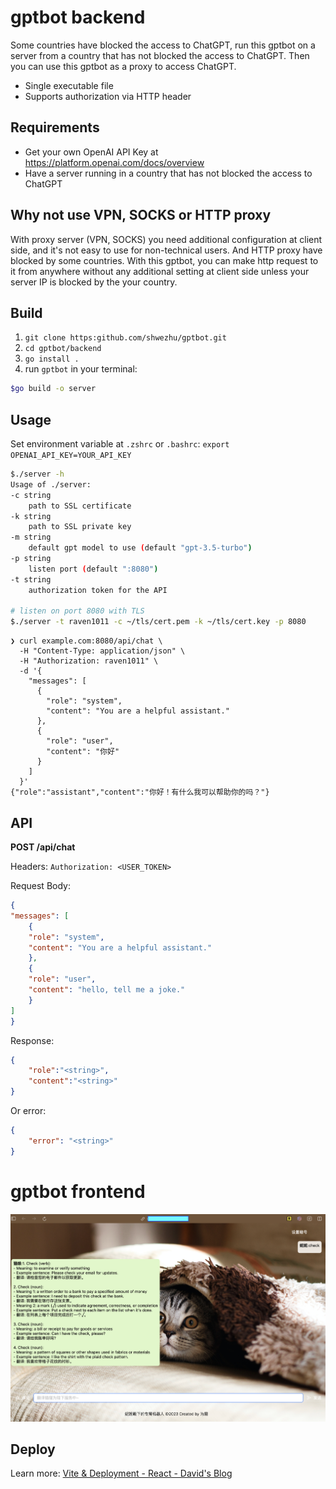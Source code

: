 # gptbot backend

Some countries have blocked the access to ChatGPT, run this gptbot on a server from a country that has not blocked the access to ChatGPT. Then you can use this gptbot as a proxy to access ChatGPT.

- Single executable file
- Supports authorization via HTTP header

## Requirements

- Get your own OpenAI API Key at https://platform.openai.com/docs/overview
- Have a server running in a country that has not blocked the access to ChatGPT

## Why not use VPN, SOCKS or HTTP proxy 

 With proxy server (VPN, SOCKS) you need additional configuration at client side, and it's not easy to use for non-technical users. And HTTP proxy have blocked by some countries. With this gptbot, you can make http request to it from anywhere without any additional setting at client side unless your server IP is blocked by the your country.

## Build

1. `git clone https:github.com/shwezhu/gptbot.git`
2. `cd gptbot/backend`
3. `go install .`
4. run `gptbot` in your terminal:

```bash
$go build -o server
```

## Usage

Set environment variable at `.zshrc` or `.bashrc`: `export OPENAI_API_KEY=YOUR_API_KEY`

```bash
$./server -h
Usage of ./server:
-c string
    path to SSL certificate
-k string
    path to SSL private key
-m string
    default gpt model to use (default "gpt-3.5-turbo")
-p string
    listen port (default ":8080")
-t string
    authorization token for the API

# listen on port 8080 with TLS
$./server -t raven1011 -c ~/tls/cert.pem -k ~/tls/cert.key -p 8080
```

```shell
❯ curl example.com:8080/api/chat \
  -H "Content-Type: application/json" \
  -H "Authorization: raven1011" \
  -d '{
    "messages": [
      {
        "role": "system",
        "content": "You are a helpful assistant."
      },
      {
        "role": "user",
        "content": "你好"
      }
    ]
  }'
{"role":"assistant","content":"你好！有什么我可以帮助你的吗？"}
```

## API

**POST /api/chat**

Headers: `Authorization: <USER_TOKEN>`

Request Body:
    
```json
{
"messages": [
    {
    "role": "system",
    "content": "You are a helpful assistant."
    },
    {
    "role": "user",
    "content": "hello, tell me a joke."
    }
]
}
```

Response:

```json
{
    "role":"<string>",
    "content":"<string>"
}
```

Or error:

```json
{
    "error": "<string>"
}
```

# gptbot frontend

![gptbot](doc/gptbot.png)

## Deploy

Learn more: [Vite & Deployment - React - David's Blog](https://davidzhu.xyz/post/frontend/react/001-vite-deploy/)